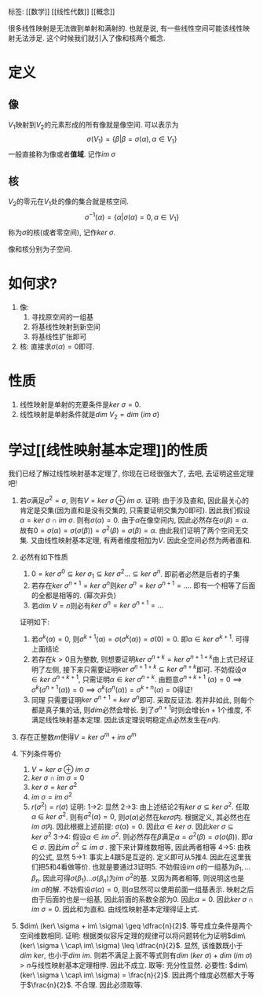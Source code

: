 标签: [[数学]] [[线性代数]] [[概念]]

很多线性映射是无法做到单射和满射的. 也就是说, 有一些线性空间可能该线性映射无法涉足. 这个时候我们就引入了像和核两个概念. 

# 定义

## 像

$V_{1}$映射到$V_{2}$的元素形成的所有像就是像空间. 可以表示为
$$
\sigma(V_{1}) = \{\beta|\beta = \sigma(\alpha), \alpha \in V_{1}\}
$$
一般直接称为像或者**值域**. 记作$im\ \sigma$

## 核

$V_{2}$的零元在$V_{1}$处的像的集合就是核空间. 
$$
\sigma^{-1}(\alpha) = \{\alpha|\sigma(\alpha) = 0, \alpha\in V_{1}\}
$$
称为$\sigma$的核(或者零空间), 记作$ker\ \sigma$. 

像和核分别为子空间. 

# 如何求? 

1. 像: 
	1. 寻找原空间的一组基
	2. 将基线性映射到新空间
	3. 将基线性扩张即可
2. 核: 直接求$\sigma(\alpha) = 0$即可. 

# 性质

1. 线性映射是单射的充要条件是$ker\ \sigma=0$. 
2. 线性映射是单射条件就是$dim\ V_{2} = dim\ (im\ \sigma)$

# 学过[[线性映射基本定理]]的性质

我们已经了解过线性映射基本定理了, 你现在已经很强大了, 去吧, 去证明这些定理吧! 

1. 若$\sigma$满足$\sigma^{2} = \sigma$, 则有$V = ker\ \sigma \oplus im\ \sigma$. 
	证明: 由于涉及直和, 因此最关心的肯定是交集(因为直和是没有交集的, 只需要证明交集为0即可). 因此我们假设$\alpha = ker\ \sigma\  \cap \ im \ \sigma$. 则有$\sigma(\alpha) = 0$. 由于$\alpha$在像空间内, 因此必然存在$\sigma(\beta) = \alpha$. 故有$0 = \sigma(\alpha) = \sigma(\sigma(\beta)) = \sigma^{2}(\beta) = \sigma(\beta) = \alpha$. 由此我们证明了两个空间无交集. 
	又由线性映射基本定理, 有两者维度相加为$V$. 因此全空间必然为两者直和. 
2. 必然有如下性质
	1. $0 = ker\ \sigma^{0} \subseteq ker\ \sigma_{1} \subseteq ker\ \sigma^{2} \dots \subseteq ker\ \sigma^{n}$. 即前者必然是后者的子集
	2. 若存在$ker\ \sigma^{n+1} = ker\ \sigma^{n}$则$ker\ \sigma^{n} = ker\ \sigma^{n+1} = \dots$. 即有一个相等了后面的全都是相等的. (幂次非负)
	3. 若$dim\ V = n$则必有$ker\ \sigma^{n} = ker\ \sigma^{n+1} = \dots$

	证明如下: 
	1. 若$\sigma^{k}(\alpha) = 0$, 则$\sigma^{k+1}(\alpha) = \sigma(\sigma^{k}(\alpha)) = \sigma(0) = 0$. 即$\alpha \in ker\ \sigma^{k+1}$. 可得上面结论
	2. 若存在$k>0$且为整数, 则想要证明$ker\ \sigma^{n+k} = ker\ \sigma^{{n+1+k}}$由上式已经证明了左侧, 接下来只需要证明$ker\ \sigma^{{n+1+k}} \subseteq ker\ \sigma^{n+k}$即可. 不妨假设$\alpha \in ker\ \sigma^{n+k+1}$, 只需证明$\alpha \in ker\ \sigma^{n+k}$. 由题意$\sigma^{n+k+1}\ (\alpha) = 0 \implies \sigma^{k}(\sigma^{n+1}(\alpha)) = 0 \implies \sigma^{k}(\sigma^{n}(\alpha)) = \sigma^{k+n}(\alpha) = 0$得证! 
	3. 同理 只需要证明$ker\ \sigma^{n+1} = ker\ \sigma^{n}$即可. 采取反证法. 若并非如此, 则每个都是真子集的话, 则$dim$必然会增长. 到了$\sigma^{n+1}$时则会增长$n+1$个维度, 不满足线性映射基本定理. 因此该定理说明稳定点必然发生在$n$内. 
3. 存在正整数$m$使得$V = ker\ \sigma^{m} + im\ \sigma^{m}$
4. 下列条件等价
	1. $V = ker\ \sigma\ \oplus\ im\ \sigma$
	2. $ker\ \sigma\ \cap\ im\ \sigma = 0$
	3. $ker\ \sigma = ker\ \sigma^{2}$
	4. $im\ \sigma = im\ \sigma^{2}$
	5. $r(\sigma^{2}) = r(\sigma)$
	证明: 
		1→2: 显然
		2→3: 由上述结论2有$ker\ \sigma \subseteq ker\ \sigma^{2}$. 任取$\alpha\  \in\  ker\  \sigma^{2}$. 则有$\sigma^{2}(\alpha) = 0$, 则$\sigma(\alpha)$必然在$ker \sigma$内. 根据定义, 其必然也在$im\ \sigma$内. 因此根据上述前提: $\sigma(\alpha) = 0$. 因此$\alpha \in ker\ \sigma$. 因此$ker\ \sigma  \subseteq ker\ \sigma^{2}$
		3→4: 假设$\alpha \in im\ \sigma^{2}$. 则必然存在$\beta$满足$\alpha = \sigma^{2}(\beta) = \sigma(\sigma(\beta))$. 即$\alpha \in \sigma$. 因此$im\ \sigma^{2} \subseteq im\ \sigma$ . 接下来计算维数相等, 因此两者相等
		4→5: 由秩的公式, 显然
		5→1: 事实上4跟5是互逆的. 定义即可从5推4. 因此在这里我们把5和4看做等价. 也就是要通过3证明5. 不妨假设$im\ \sigma$的一组基为$\beta_{1}, \dots\beta_{n}$. 因此可得$\sigma(\beta_{1})\dots \sigma(\beta_{n})$为$im\ \sigma^{2}$的基. 又因为两者相等, 则说明这也是$im\ \sigma$的解. 不妨假设$\sigma(\alpha) = 0$, 则$\alpha$显然可以使用前面一组基表示. 映射之后由于后面的也是一组基, 因此前面的系数全部为0. 因此$\alpha=0$. 因此$ker\ \sigma \cap im\ \sigma = 0$. 因此和为直和. 由线性映射基本定理得证上式. 
5. $dim\ (ker\ \sigma + im\ \sigma) \geq \dfrac{n}{2}$. 等号成立条件是两个空间维数相同. 
	证明: 根据类似容斥定理的规律可以将问题转化为证明$dim\ (ker\ \sigma \ \cap\ im\ \sigma) \leq \dfrac{n}{2}$. 显然, 该维数既小于$dim\ ker$, 也小于$dim\ im$. 则若不满足上面不等式则有$dim\ (ker\ \sigma) + dim\ (im\ \sigma) >n$与线性映射基本定理相悖. 因此不成立. 
	取等: 充分性显然. 必要性: $dim\ (ker\ \sigma \ \cap\ im\ \sigma) = \frac{n}{2}$. 因此两个维度必然都大于等于$\frac{n}{2}$. 不合理. 因此必须取等. 
